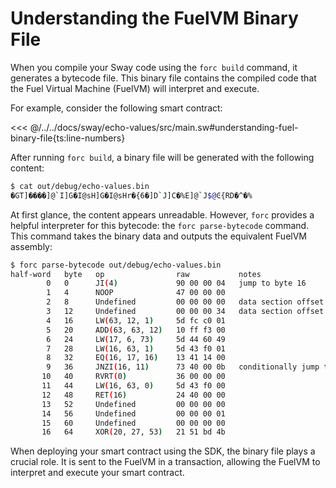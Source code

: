 # Understanding the FuelVM Binary File

When you compile your Sway code using the `forc build` command, it generates a bytecode file. This binary file contains the compiled code that the Fuel Virtual Machine (FuelVM) will interpret and execute.

For example, consider the following smart contract:

<<< @/../../docs/sway/echo-values/src/main.sw#understanding-fuel-binary-file{ts:line-numbers}

After running `forc build`, a binary file will be generated with the following content:

```sh
$ cat out/debug/echo-values.bin
�GT]����]@`I]G�I@sH]G�I@sHr�{6�]D`J]C�%E]@`J$@Ͼ{RD�^�%
```

At first glance, the content appears unreadable. However, `forc` provides a helpful interpreter for this bytecode: the `forc parse-bytecode` command. This command takes the binary data and outputs the equivalent FuelVM assembly:

```sh
$ forc parse-bytecode out/debug/echo-values.bin
half-word   byte   op                raw           notes
        0   0      JI(4)             90 00 00 04   jump to byte 16
        1   4      NOOP              47 00 00 00
        2   8      Undefined         00 00 00 00   data section offset lo (0)
        3   12     Undefined         00 00 00 34   data section offset hi (52)
        4   16     LW(63, 12, 1)     5d fc c0 01
        5   20     ADD(63, 63, 12)   10 ff f3 00
        6   24     LW(17, 6, 73)     5d 44 60 49
        7   28     LW(16, 63, 1)     5d 43 f0 01
        8   32     EQ(16, 17, 16)    13 41 14 00
        9   36     JNZI(16, 11)      73 40 00 0b   conditionally jump to byte 44
       10   40     RVRT(0)           36 00 00 00
       11   44     LW(16, 63, 0)     5d 43 f0 00
       12   48     RET(16)           24 40 00 00
       13   52     Undefined         00 00 00 00
       14   56     Undefined         00 00 00 01
       15   60     Undefined         00 00 00 00
       16   64     XOR(20, 27, 53)   21 51 bd 4b
```

When deploying your smart contract using the SDK, the binary file plays a crucial role. It is sent to the FuelVM in a transaction, allowing the FuelVM to interpret and execute your smart contract.
